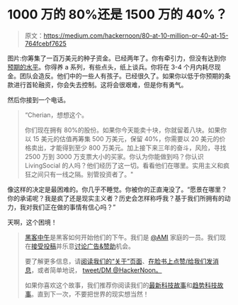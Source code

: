 # 1000 万的 80%还是 1500 万的 40%？

> 原文：<https://medium.com/hackernoon/80-at-10-million-or-40-at-15-764fcebf7625>

图片:你筹集了一百万美元的种子资金。已经两年了。你有牵引力，但没有达到你[预期的水平](https://hackernoon.com/tagged/anticipated)。你得养 a 系列，有些点头，纸上谈兵。你将在 3-4 个月内耗尽现金。团队会造反。他们中的一些人有孩子。已经很久了。如果你以低于你预期的条款进行首轮融资，你会失去控制。这将会很艰难，但是你有勇气。

然后你接到一个电话。

> “Cherian，想想这个。
> 
> 你们现在拥有 80%的股份。如果你今天能卖十块，你就留着八块。如果你以 15 美元的估值再筹集 500 万美元，保留 40%，你需要以 20 美元的价格卖出，才能得到至少 800 万美元。加上接下来三年的奋斗，风险，寻找 2500 万到 3000 万支票大小的买家。你认为你能做到吗？你认识 LivingSocial 的人吗？他们经历了这一切。看看他们在哪里。实用主义和疯狂之间只有一线之隔。别管投资者了。"

像这样的决定是最困难的。你几乎不睡觉。你被你的正直淹没了。“愿景在哪里？你的承诺呢？我是疯了还是现实主义者？历史会怎样称呼我？基于我们所拥有的动力，我对我们正在做的事情有信心吗？”

天啊，这个困境！

> [黑客中午](http://bit.ly/Hackernoon)是黑客如何开始他们的下午。我们是 [@AMI](http://bit.ly/atAMIatAMI) 家庭的一员。我们现在[接受投稿](http://bit.ly/hackernoonsubmission)并乐意[讨论广告&赞助](mailto:partners@amipublications.com)机会。
> 
> 要了解更多信息，请[阅读我们的“关于”页面](https://goo.gl/4ofytp)、[在脸书上点赞/给我们发消息](http://bit.ly/HackernoonFB)，或者简单地说， [tweet/DM @HackerNoon。](https://goo.gl/k7XYbx)
> 
> 如果你喜欢这个故事，我们推荐你阅读我们的[最新科技故事](http://bit.ly/hackernoonlatestt)和[趋势科技故事](https://hackernoon.com/trending)。直到下一次，不要把世界的现实想当然！